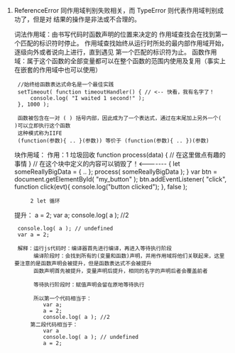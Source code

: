 1. ReferenceError 同作用域判别失败相关，而 TypeError 则代表作用域判别成功了，但是对
	结果的操作是非法或不合理的。

	词法作用域：由书写代码时函数声明的位置来决定的
				作用域查找会在找到第一个匹配的标识符时停止。
				作用域查找始终从运行时所处的最内部作用域开始，逐级向外或者说向上进行，直到遇见
				第一个匹配的标识符为止。
	函数作用域：属于这个函数的全部变量都可以在整个函数的范围内使用及复用（事实上在嵌套的作用域中也可以使用）

		//始终给函数表达式命名是一个最佳实践
		setTimeout( function timeoutHandler() { // <-- 快看，我有名字了！
			console.log( "I waited 1 second!" );
		}, 1000 );

		函数被包含在一对 ( ) 括号内部，因此成为了一个表达式，通过在末尾加上另外一个( )可以立即执行这个函数
		这种模式称为IIFE
		(function(参数){ .. }(参数)) 等价于 (function(参数){ .. })(参数)

	块作用域：
		作用：1 垃圾回收
			function process(data) {
				// 在这里做点有趣的事情
			}
			// 在这个块中定义的内容可以销毁了！<-------
			{
				let someReallyBigData = { .. };
				process( someReallyBigData );
			}
			var btn = document.getElementById( "my_button" );
			btn.addEventListener( "click", function click(evt){
				console.log("button clicked");
			}, false );

			2 let 循环
	提升：
		a = 2;
		var a;
		console.log( a ); //2

		console.log( a ); // undefined
		var a = 2;

		解释：运行js代码时：编译器首先进行编译，再进入等待执行阶段
			 编译阶段时：会找到所有的(变量和函数)声明，并用作用域将他们关联起来，这里要注意的是函数声明会被提升，但是函数表达式不会被提升
			 函数声明首先被提升，变量声明后提升，相同的名字的声明后者会覆盖前者

			 等待执行阶段时：赋值声明会留在原地等待执行

			 所以第一个代码相当于：
			 	var a;
			 	a = 2;
				console.log( a ); //2
			第二段代码相当于：
				var a
				console.log( a ); // undefined
				a = 2;